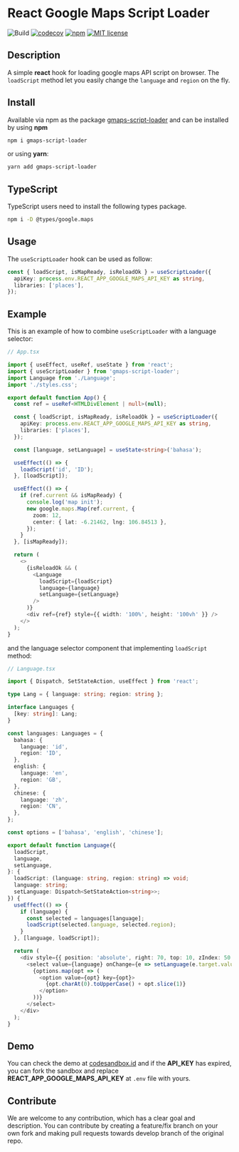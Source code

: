 # React Google Maps Script Loader

![Build](https://github.com/yohaneslumentut/gmaps-script-loader/workflows/CI/badge.svg)
[![codecov](https://codecov.io/gh/gmaps-script-loader/branch/master/graph/badge.svg)](https://codecov.io/gh/gmaps-script-loader)
[![npm](https://img.shields.io/npm/v/gmaps-script-loader)](https://www.npmjs.com/package/gmaps-script-loader)
[![MIT license](http://img.shields.io/badge/license-MIT-brightgreen.svg)](http://opensource.org/licenses/MIT)

## Description

A simple **react** hook for loading google maps API script on browser. The `loadScript` method let you easily change the `language` and `region` on the fly.

## Install

Available via npm as the package [gmaps-script-loader](https://www.npmjs.com/package/gmaps-script-loader) and can be installed by using **npm**

```bash
npm i gmaps-script-loader
```

or using **yarn**:

```bash
yarn add gmaps-script-loader
```

## TypeScript

TypeScript users need to install the following types package.

```sh
npm i -D @types/google.maps
```

## Usage

The `useScriptLoader` hook can be used as follow:

```ts
const { loadScript, isMapReady, isReloadOk } = useScriptLoader({
  apiKey: process.env.REACT_APP_GOOGLE_MAPS_API_KEY as string,
  libraries: ['places'],
});
```

## Example

This is an example of how to combine `useScriptLoader` with a language selector:

```ts
// App.tsx

import { useEffect, useRef, useState } from 'react';
import { useScriptLoader } from 'gmaps-script-loader';
import Language from './Language';
import './styles.css';

export default function App() {
  const ref = useRef<HTMLDivElement | null>(null);

  const { loadScript, isMapReady, isReloadOk } = useScriptLoader({
    apiKey: process.env.REACT_APP_GOOGLE_MAPS_API_KEY as string,
    libraries: ['places'],
  });

  const [language, setLanguage] = useState<string>('bahasa');

  useEffect(() => {
    loadScript('id', 'ID');
  }, [loadScript]);

  useEffect(() => {
    if (ref.current && isMapReady) {
      console.log('map init');
      new google.maps.Map(ref.current, {
        zoom: 12,
        center: { lat: -6.21462, lng: 106.84513 },
      });
    }
  }, [isMapReady]);

  return (
    <>
      {isReloadOk && (
        <Language
          loadScript={loadScript}
          language={language}
          setLanguage={setLanguage}
        />
      )}
      <div ref={ref} style={{ width: '100%', height: '100vh' }} />
    </>
  );
}
```

and the language selector component that implementing `loadScript` method:

```ts
// Language.tsx

import { Dispatch, SetStateAction, useEffect } from 'react';

type Lang = { language: string; region: string };

interface Languages {
  [key: string]: Lang;
}

const languages: Languages = {
  bahasa: {
    language: 'id',
    region: 'ID',
  },
  english: {
    language: 'en',
    region: 'GB',
  },
  chinese: {
    language: 'zh',
    region: 'CN',
  },
};

const options = ['bahasa', 'english', 'chinese'];

export default function Language({
  loadScript,
  language,
  setLanguage,
}: {
  loadScript: (language: string, region: string) => void;
  language: string;
  setLanguage: Dispatch<SetStateAction<string>>;
}) {
  useEffect(() => {
    if (language) {
      const selected = languages[language];
      loadScript(selected.language, selected.region);
    }
  }, [language, loadScript]);

  return (
    <div style={{ position: 'absolute', right: 70, top: 10, zIndex: 50 }}>
      <select value={language} onChange={e => setLanguage(e.target.value)}>
        {options.map(opt => (
          <option value={opt} key={opt}>
            {opt.charAt(0).toUpperCase() + opt.slice(1)}
          </option>
        ))}
      </select>
    </div>
  );
}
```

## Demo

You can check the demo at [codesandbox.id](https://codesandbox.io/s/quirky-yalow-847k8r) and if the **API_KEY** has expired, you can fork the sandbox and replace **REACT_APP_GOOGLE_MAPS_API_KEY** at `.env` file with yours.

## Contribute

We are welcome to any contribution, which has a clear goal and description. You can contribute by creating a feature/fix branch on your own fork and making pull requests towards develop branch of the original repo.
